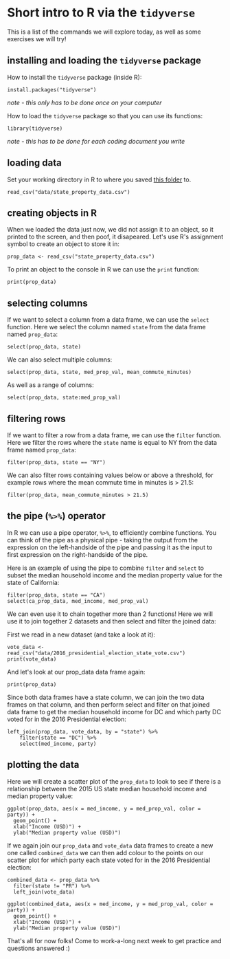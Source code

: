 # Short intro to R via the `tidyverse`

This is a list of the commands we will explore today, as well as some exercises we will try!

## installing and loading the `tidyverse` package

How to install the `tidyverse` package (inside R):
```{r}
install.packages("tidyverse")
```
*note - this only has to be done once on your computer*

How to load the `tidyverse` package so that you can use its functions:
```{r}
library(tidyverse)
```
*note - this has to be done for each coding document you write*

## loading data

Set your working directory in R to where you saved [this folder](https://github.com/minisciencegirl/studyGroup/files/2101006/intro-r-tidyverse.zip) to.
```{r}
read_csv("data/state_property_data.csv")
```

## creating objects in R

When we loaded the data just now, we did not assign it to an object, so it printed to the screen, and then poof, it disapeared. Let's use R's assignment symbol to create an object to store it in:

```{r}
prop_data <- read_csv("state_property_data.csv")
```

To print an object to the console in R we can use the `print` function:
```{r}
print(prop_data)
```

## selecting columns
If we want to select a column from a data frame, we can use the `select` function. Here we select the column named `state` from the data frame named `prop_data`:
```{r}
select(prop_data, state)
```

We can also select multiple columns:
```{r}
select(prop_data, state, med_prop_val, mean_commute_minutes)
```

As well as a range of columns:
```{r}
select(prop_data, state:med_prop_val)
```
## filtering rows

If we want to filter a row from a data frame, we can use the `filter` function. Here we filter the rows where the `state` name is equal to NY from the data frame named `prop_data`:
```{r}
filter(prop_data, state == "NY")
```

We can also filter rows containing values below or above a threshold, for example rows where the mean commute time in minutes is > 21.5:
```{r}
filter(prop_data, mean_commute_minutes > 21.5)
```

## the pipe (`%>%`) operator
In R we can use a pipe operator, `%>%`, to efficiently combine functions. You can think of the pipe as a physical pipe - taking the output from the expression on the left-handside of the pipe and passing it as the input to first expression on the right-handside of the pipe.

Here is an example of using the pipe to combine `filter` and `select` to subset the median household income and the median property value for the state of California:
```{r}
filter(prop_data, state == "CA")
select(ca_prop_data, med_income, med_prop_val)
```

We can even use it to chain together more than 2 functions! Here we will use it to join together 2 datasets and then select and filter the joined data:

First we read in a new dataset (and take a look at it):
```{r}
vote_data <- read_csv("data/2016_presidential_election_state_vote.csv")
print(vote_data)
```
And let's look at our prop_data data frame again:
```{r}
print(prop_data)
```

Since both data frames have a state column, we can join the two data frames on that column, and then perform select and filter on that joined data frame to get the median household income for DC and which party DC voted for in the 2016 Presidential election:
```{r}
left_join(prop_data, vote_data, by = "state") %>%
    filter(state == "DC") %>%
    select(med_income, party)
```

## plotting the data

Here we will create a scatter plot of the `prop_data` to look to see if there is a relationship between the 2015 US state median household income and median property value:

```{r}
ggplot(prop_data, aes(x = med_income, y = med_prop_val, color = party)) +
  geom_point() +
  xlab("Income (USD)") +
  ylab("Median property value (USD)")
```

If we again join our `prop_data` and `vote_data` data frames to create a new one called `combined_data` we can then add colour to the points on our scatter plot for which party each state voted for in the 2016 Presidential election:
```{r}
combined_data <- prop_data %>% 
  filter(state != "PR") %>% 
  left_join(vote_data)
  
ggplot(combined_data, aes(x = med_income, y = med_prop_val, color = party)) +
  geom_point() +
  xlab("Income (USD)") +
  ylab("Median property value (USD)")
```

That's all for now folks! Come to work-a-long next week to get practice and questions answered :)
